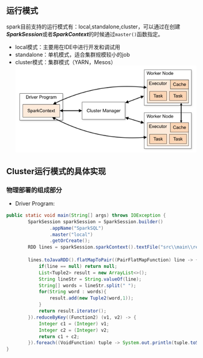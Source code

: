 ## 运行模式
spark目前支持的运行模式有：local,standalone,cluster，可以通过在创建***SparkSession***或者***SparkContext***的时候通过```master()```函数指定。
* local模式：主要用在IDE中进行开发和调试用
* standalone：单机模式，适合集群规模较小的job
* cluster模式：集群模式（YARN，Mesos）
![cluster模式](/assets/cluster-overview.png "cluster模式")

## Cluster运行模式的具体实现
### 物理部署的组成部分
* Driver Program: 


``` java
public static void main(String[] args) throws IOException {
        SparkSession sparkSession = SparkSession.builder()
                .appName("SparkSQL")
                .master("local")
                .getOrCreate();
        RDD lines = sparkSession.sparkContext().textFile("src\\main\\resources\\data.txt",1);
        
        lines.toJavaRDD().flatMapToPair((PairFlatMapFunction) line -> {
            if(line == null) return null;
            List<Tuple2> result = new ArrayList<>();
            String lineStr = String.valueOf(line);
            String[] words = lineStr.split(" ");
            for(String word : words){
                result.add(new Tuple2(word,1));
            }
            return result.iterator();
        }).reduceByKey((Function2) (v1, v2) -> {
            Integer c1 = (Integer) v1;
            Integer c2 = (Integer) v2;
            return c1 + c2;
        }).foreach((VoidFunction) tuple -> System.out.println(tuple.toString()));
}
```






